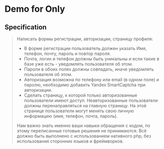# Demo for Only

## Specification
> Написать формы регистрации, авторизации, страницу профиля:
> - В форме регистрации пользователь должен указать Имя, телефон, почту, пароль и повтор пароля.
> - Почта, логин  и телефон должны быть уникальны и если такие в базе уже есть - уведомлять пользователя об этом.
> - Пароли в обоих полях должны совпадать, иначе уведомлять пользователя об этом.
> - Авторизация возможна по телефону или email (в одном поле) и паролю, необходимо добавить Yandex SmartCaptcha при авторизации.
> - Сделать страницу, к которой только авторизованные пользователи имеют доступ. Неавторизованные пользователи должны перенаправляться на главную страницу. На этой странице пользователи могут менять свою личную информацию (имя, телефон, почта, пароль).
>
> Нам важно знать именно ваши навыки обращения с кодом, по этому переписанные готовые решения не принимаются. Всё должно быть выполнено с использованием нативного php, без использования сторонних языков и фреймворков.
